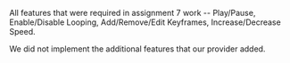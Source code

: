 All features that were required in assignment 7 work -- Play/Pause, Enable/Disable Looping, Add/Remove/Edit Keyframes, Increase/Decrease Speed. 

We did not implement the additional features that our provider added.
